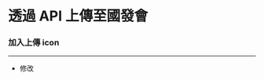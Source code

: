 # 透過 API 上傳至國發會

<script type="text/javascript" src="../js/general.js"></script>

### 加入上傳 icon
---

* 修改 



